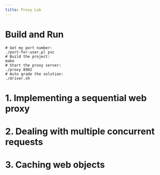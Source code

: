 ```yaml
---
title: Proxy Lab
---
```


# Build and Run

```shell
# Get my port number:
./port-for-user.pl pvc
# Build the project:
make
# Start the proxy server:
./proxy 8982
# Auto grade the solution:
./driver.sh
```

# 1. Implementing a sequential web proxy

# 2. Dealing with multiple concurrent requests

# 3. Caching web objects

